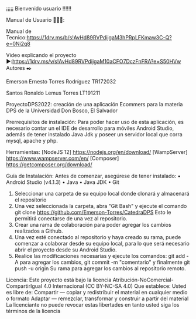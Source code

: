 ¡¡¡¡¡ Bienvenido usuario !!!!!!


Manual de Usuario 🧑🏻‍💻:


Manual de Tecnico:https://1drv.ms/b/s!AvHd89RVPdijgaM3hPRpLFKmaw3C-Q?e=0Ni2q8


Video explicando el proyecto ▶️:https://1drv.ms/v/s!AvHd89RVPdijgaM10aCFO7DczFnFRA?e=S50HVw
Autores ✒️

Emerson Ernesto Torres Rodríguez TR172032

Santos Ronaldo Lemus Torres LT191211

ProyectoDPS2022: 
creación de una aplicación Ecommers para la materia DPS de la Universidad Don Bosco, El Salvador 

Prerrequisitos de instalación:
Para poder hacer uso de esta aplicación, es necesario contar un el IDE de desarrollo para móviles Android Studio, además de tener instalado Java Jdk y poseer un servidor local que corra mysql, apache y php. 

Herramientas:
[NodeJS 12] https://nodejs.org/en/download/ 
[WampServer] https://www.wampserver.com/en/ 
[Composer] https://getcomposer.org/download/ 

Guía de Instalación:
Antes de comenzar, asegúrese de tener instalado: 
•	Android Studio (v4.1.3) 
•	Java 
•	Java JDK 
•	Git 
1.	Seleccionar una carpeta de su equipo local donde clonará y almacenará el repositorio 
2.	Una vez seleccionada la carpeta, abra "Git Bash" y ejecute el comando git clone https://github.com/Emerson-Torres/CatedraDPS  Esto le permitirá conectarse de una vez al repositorio. 
3.	Crear una rama de colaboración para poder agregar los cambios realizados a Github. 
4.	Una vez esté conectado al repositorio y haya creado su rama, puede comenzar a colaborar desde su equipo local, para lo que será necesario abrir el proyecto desde su Android Studio. 
5.	Realice las modificaciones necesarias y ejecute los comandos: git add -A para agregar los cambios, git commit -m "comentario" y finalmente git push -u origin Su rama para agregar los cambios al repositorio remoto. 
 
 
Licencia:
Este proyecto está bajo la licencia Atribución-NoComercial-CompartirIgual 4.0 Internacional (CC BY-NC-SA 4.0) 
Que establece: 
Usted es libre de: Compartir — copiar y redistribuir el material en cualquier medio o formato Adaptar — remezclar, transformar y construir a partir del material La licenciante no puede revocar estas libertades en tanto usted siga los términos de la licencia 
